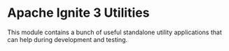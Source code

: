 # Apache Ignite 3 Utilities

This module contains a bunch of useful standalone utility applications that can help during development and testing.
